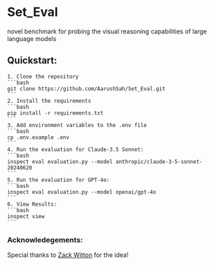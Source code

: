 # Set_Eval
 novel benchmark for probing the visual reasoning capabilities of large language models

 ## Quickstart:
    1. Clone the repository
    ```bash
    git clone https://github.com/AarushSah/Set_Eval.git
    ```
    2. Install the requirements
    ```bash
    pip install -r requirements.txt
    ```
    3. Add environment variables to the .env file
    ```bash
    cp .env.example .env
    ```
    4. Run the evaluation for Claude-3.5 Sonnet:
    ```bash
    inspect eval evaluation.py --model anthropic/claude-3-5-sonnet-20240620
    ```
    5. Run the evaluation for GPT-4o:
    ```bash
    inspect eval evaluation.py --model openai/gpt-4o
    ```
    6. View Results:
    ```bash
    inspect view
    ```

### Acknowledegements:
Special thanks to [Zack Witton](https://x.com/zswitten) for the idea!